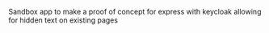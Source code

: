 Sandbox app to make a proof of concept for express with keycloak allowing for hidden text on existing pages
